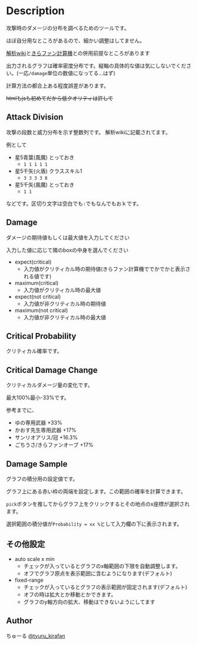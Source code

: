 # Description

攻撃時のダメージの分布を調べるためのツールです。

ほぼ自分用なところがあるので、細かい調整はしてません。

[解析wiki](https://wiki.kirafan.moe/)と[きらファン計算機](https://calc.kirafan.moe/#/home)との併用前提なところがあります

出力されるグラフは確率密度分布です。縦軸の具体的な値は気にしないでください。(一応`/damage`単位の数値になってる...はず)

計算方法の都合上ある程度誤差があります。

~~htmlもjsも初めてだから低クオリティは許して~~

## Attack Division

攻撃の段数と威力分布を示す整数列です。
解析wikiに記載されてます。

例として

- 星5青葉(風魔) とっておき
  - `1 1 1 1 1`
- 星5千矢(火盾) クラススキル1
  - `3 3 3 3 8`
- 星5千矢(風魔) とっておき
  - `1 1`

などです。区切り文字は空白でも`:`でもなんでもおｋです。

## Damage

ダメージの期待値もしくは最大値を入力してください

入力した値に応じて隣のboxの中身を選んでください

- expect(critical)
  - 入力値がクリティカル時の期待値(きらファン計算機ででかでかと表示される値です)
- maximum(critical)
  - 入力値がクリティカル時の最大値
- expect(not critical)
  - 入力値が非クリティカル時の期待値
- maximum(not critical)
  - 入力値が非クリティカル時の最大値

## Critical Probability

クリティカル確率です。

## Critical Damage Change

クリティカルダメージ量の変化です。

最大100%最小-33%です。

参考までに、

- ゆの専用武器 +33%
- かおす先生専用武器 +17%
- サンリオアリス/冠 +16.3%
- ごちうさ/きらファンオーブ +17%

## Damage Sample

グラフの積分用の設定値です。

グラフ上にある赤い枠の両端を設定します。この範囲の確率を計算できます。

`pick`ボタンを推してからグラフ上をクリックするとその地点のx座標が選択されます。

選択範囲の積分値が`Probability = xx %`として入力欄の下に表示されます。

## その他設定

- auto scale x min
  - チェックが入っているとグラフのx軸範囲の下限を自動調整します。
  - オフでグラフ原点を表示範囲に含むようになります(デフォルト)
- fixed-range
  - チェックが入っているとグラフの表示範囲が固定されます(デフォルト)
  - オフの時は拡大とか移動とかできます。
  - グラフのy軸方向の拡大、移動はできないようにしてます

## Author

ちゅーる [@tyuru_kirafan](https://twitter.com/tyuru_kirafan)
